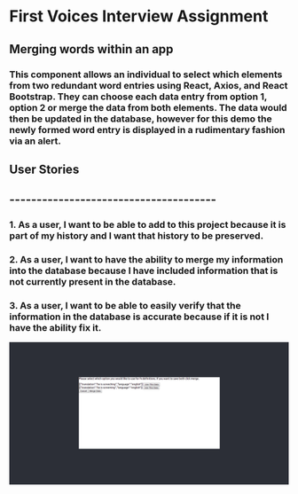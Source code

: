 # First Voices Interview Assignment

## Merging words within an app

### This component allows an individual to select which elements from two redundant word entries using React, Axios, and React Bootstrap. They can choose each data entry from option 1, option 2 or merge the data from both elements. The data would then be updated in the database, however for this demo the newly formed word entry is displayed in a rudimentary fashion via an alert.

## User Stories
## --------------------------------------

### 1. As a user, I want to be able to add to this project because it is part of my history and I want that history to be preserved.
### 2. As a user, I want to have the ability to merge my information into the database because I have included information that is not currently present in the database.
### 3. As a user, I want to be able to easily verify that the information in the database is accurate because if it is not I have the ability fix it.

!["Options"](https://github.com/floydianslips/fv-assign/blob/master/docs/Merge%20Component.png?raw=true)
